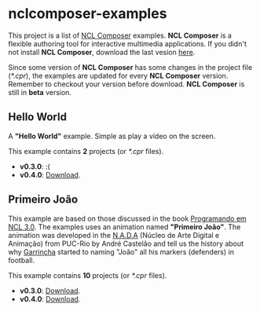 # nclcomposer-examples

This project is a list of [NCL Composer][nclcomposer-github] examples. **NCL Composer** is a flexible authoring tool for interactive multimedia applications. If you didn't not install **NCL Composer**, download the last vesion [here][nclcomposer-download].

Since some version of **NCL Composer** has some changes in the project file (*\*.cpr*), the examples are updated for every **NCL Composer** version. Remember to checkout your version before download. **NCL Composer** is still in **beta** version. 

## Hello World

A **"Hello World"** example. Simple as play a vídeo on the screen. 

This example contains **2** projects (or *\*.cpr* files). 

- **v0.3.0**: :(
- **v0.4.0**: [Download](http://www.telemidia.puc-rio.br/~edcaraujo/projects/nclcomposer/examples/2017.05.09-030-nclcomposer-examples-helloworld.zip).

## Primeiro João

This example are based on those discussed in the book [Programando em NCL 3.0][ncl-book]. The examples uses an animation named **"Primeiro João"**. The animation was developed in the [N.A.D.A][nada-site] (Núcleo de Arte Digital e Animação) from PUC-Rio by André Castelão and tell us the history about why [Garrincha][wikipedia-garrincha] started to naming "João" all his markers (defenders) in football.

This example contains **10** projects (or *\*.cpr* files).

- **v0.3.0**: [Download](http://www.telemidia.puc-rio.br/~edcaraujo/projects/nclcomposer/examples/2017.05.09-030-nclcomposer-examples-primeirojoao.zip).
- **v0.4.0**: [Download](http://www.telemidia.puc-rio.br/~edcaraujo/projects/nclcomposer/examples/2017.05.09-040-nclcomposer-examples-primeirojoao.zip).

[ncl-site]: http://ncl.org.br/
[ncl-book]: http://ncl.org.br/programandoncl/

[nada-site]: http://nada.dad.puc-rio.br/

[wikipedia-garrincha]: https://en.wikipedia.org/wiki/Garrincha/

[nclcomposer-site]: http://composer.telemidia.puc-rio.br/
[nclcomposer-download]: http://composer.telemidia.puc-rio.br/en/download/
[nclcomposer-github]: https://github.com/telemidia/nclcomposer/

